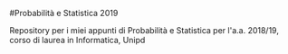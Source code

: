 #Probabilità e Statistica 2019

Repository per i miei appunti di Probabilità e Statistica per l'a.a. 2018/19, corso di laurea in Informatica, Unipd
